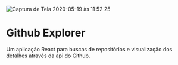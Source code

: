 ![Captura de Tela 2020-05-19 às 11 52 25](https://user-images.githubusercontent.com/44346970/82342429-fb302700-99c7-11ea-8753-1d1dba0db7d5.png)

<h1>Github Explorer</h1>

Um aplicação React para buscas de repositórios e visualização dos detalhes através da api do Github. 
